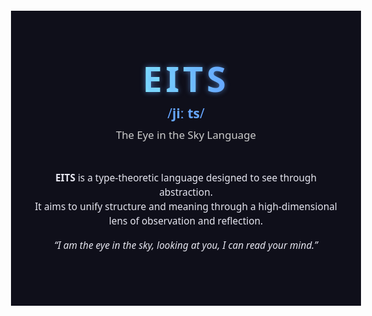 <style>
  .eits-container {
    background: #0f0f1a;
    color: #e6e6f0;
    font-family: 'Segoe UI', sans-serif;
    display: flex;
    flex-direction: column;
    align-items: center;
    justify-content: center;
    padding: 5em 2em;
    margin: -2em -2em 2em -2em; /* 抵消主题 padding */
  }

  .eits-container h1 {
    font-size: 4em;
    margin: 0;
    letter-spacing: 0.1em;
    background: linear-gradient(to right, #89f7fe, #66a6ff);
    -webkit-background-clip: text;
    -webkit-text-fill-color: transparent;
  }

  .eits-ipa {
    font-size: 1.5em;
    color: #66a6ff;
    margin-top: 0.2em;
  }

  .eits-subtitle {
    font-size: 1.2em;
    color: #ccc;
    margin-top: 0.5em;
  }

  .eits-desc {
    max-width: 600px;
    text-align: center;
    margin-top: 2em;
    font-size: 1.1em;
    line-height: 1.5em;
  }

  .eits-glow {
    text-shadow: 0 0 8px rgba(102, 166, 255, 0.6);
  }
</style>

<div class="eits-container">
  <h1 class="eits-glow">EITS</h1>
  <div class="eits-ipa">/<strong>jiː ts</strong>/</div>
  <div class="eits-subtitle">The Eye in the Sky Language</div>

  <div class="eits-desc">
    <p><strong>EITS</strong> is a type-theoretic language designed to see through abstraction.<br>
    It aims to unify structure and meaning through a high-dimensional lens of observation and reflection.</p>
    <p><em>“I am the eye in the sky, looking at you, I can read your mind.”</em></p>
  </div>
</div>
